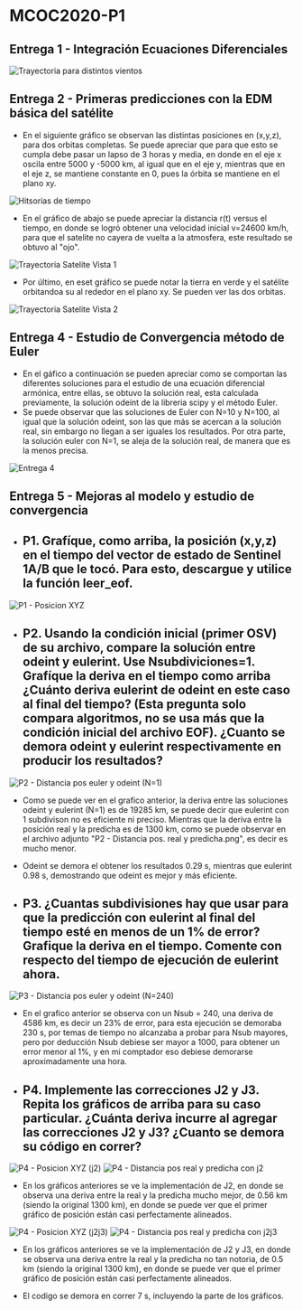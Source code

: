 # MCOC2020-P1

## Entrega 1 - Integración Ecuaciones Diferenciales

  ![Trayectoria para distintos vientos](https://user-images.githubusercontent.com/69213519/91117774-748d8480-e65d-11ea-8e32-74457769c927.png)

## Entrega 2 - Primeras predicciones con la EDM básica del satélite

+ En el siguiente gráfico se observan las distintas posiciones en (x,y,z), para dos orbitas completas. Se puede apreciar que para que esto se cumpla debe pasar un lapso de 3 horas y media, en donde en el eje x oscila entre 5000 y -5000 km, al igual que en el eje y, mientras que en el eje z, se mantiene constante en 0, pues la órbita se mantiene en el plano xy.

![Hitsorias de tiempo](https://user-images.githubusercontent.com/69213519/91517638-2f1ac280-e8bc-11ea-9473-9be9e4ed42f7.png)

+ En el gráfico de abajo se puede apreciar la distancia r(t) versus el tiempo, en donde se logró obtener una velocidad inicial v=24600 km/h, para que el satelite no cayera de vuelta a la atmosfera, este resultado se obtuvo al "ojo".

![Trayectoria Satelite Vista 1](https://user-images.githubusercontent.com/69213519/91517639-304bef80-e8bc-11ea-92d3-9e5011f18836.png)

+ Por último, en eset gráfico se puede notar la tierra en verde y el satélite orbitandoa su al rededor en el plano xy. Se pueden ver las dos orbitas. 

![Trayectoria Satelite Vista 2](https://user-images.githubusercontent.com/69213519/91517640-304bef80-e8bc-11ea-95fd-333097f535f7.png)

## Entrega 4 - Estudio de Convergencia método de Euler

  + En el gáfico a continuación se pueden apreciar como se comportan las diferentes soluciones para el estudio de una ecuación diferencial armónica, entre ellas, se obtuvo la solución real, esta calculada previamente, la solución odeint de la libreria scipy y el método Euler.
  +  Se puede observar que las soluciones de Euler con N=10 y N=100, al igual que la solución odeint, son las que más se acercan a la solución real, sin embargo no llegan a ser iguales los resultados. Por otra parte, la solución euler con N=1, se aleja de la solución real, de manera que es la menos precisa.

![ Entrega 4](https://user-images.githubusercontent.com/69213519/91795284-4246ce80-ebeb-11ea-84cd-84f077f5e68e.png)

## Entrega 5 - Mejoras al modelo y estudio de convergencia
  + ## P1. Grafíque, como arriba, la posición (x,y,z) en el tiempo del vector de estado de Sentinel 1A/B que le tocó. Para esto, descargue y utilice la función leer_eof.
  
![P1 - Posicion XYZ](https://user-images.githubusercontent.com/69213519/92385385-30cc5d80-f0e8-11ea-9c3d-8d51ac8a5252.png)

  + ## P2. Usando la condición inicial (primer OSV) de su archivo, compare la solución entre odeint y eulerint. Use Nsubdiviciones=1. Grafíque la deriva en el tiempo como arriba       ¿Cuánto deriva eulerint de odeint en este caso al final del tiempo? (Esta pregunta solo compara algoritmos, no se usa más que la condición inicial del archivo EOF). ¿Cuanto se   demora odeint y eulerint respectivamente en producir los resultados?
  
![P2 - Distancia pos  euler y odeint (N=1)](https://user-images.githubusercontent.com/69213519/92385387-31fd8a80-f0e8-11ea-9ee7-6c655904d73d.png)

   + Como se puede ver en el grafico anterior, la deriva entre las soluciones odeint y eulerint (N=1) es de 19285 km, se puede decir que eulerint con 1 subdivison no es eficiente ni preciso. Mientras que la deriva entre la posición real y la predicha es de 1300 km, como se puede observar en el archivo adjunto "P2 - Distancia pos. real y predicha.png", es decir es mucho menor.
   + Odeint se demora el obtener los resultados 0.29 s, mientras que eulerint 0.98 s, demostrando que odeint es mejor y más eficiente.

  + ## P3. ¿Cuantas subdivisiones hay que usar para que la predicción con eulerint al final del tiempo esté en menos de un 1% de error? Grafique la deriva en el tiempo. Comente con    respecto del tiempo de ejecución de eulerint ahora.
  
![P3 - Distancia pos  euler y odeint (N=240)](https://user-images.githubusercontent.com/69213519/92385389-32962100-f0e8-11ea-9275-c5d8e76880e7.png)

   +  En el grafico anterior se observa con un Nsub = 240, una deriva de 4586 km, es decir un 23% de error, para esta ejecución se demoraba 230 s, por temas de tiempo no alcanzaba a probar para Nsub mayores, pero por deducción Nsub debiese ser mayor a 1000, para obtener un error menor al 1%, y en mi comptador eso debiese demorarse aproximadamente una hora. 

  + ## P4. Implemente las correcciones J2 y J3. Repita los gráficos de arriba para su caso particular. ¿Cuánta deriva incurre al agregar las correcciones J2 y J3? ¿Cuanto se demora     su código en correr?

![P4 - Posicion XYZ (j2)](https://user-images.githubusercontent.com/69213519/92385393-332eb780-f0e8-11ea-8d3c-56f5e935aca7.png)
![P4 - Distancia pos  real y predicha con j2](https://user-images.githubusercontent.com/69213519/92385511-696c3700-f0e8-11ea-8193-058e7c99f1d7.png)

  + En los gráficos anteriores se ve la implementación de J2, en donde se observa una deriva entre la real y la predicha mucho mejor, de 0.56 km (siendo la original 1300 km), en donde se puede ver que el primer gráfico de posición están casi perfectamente alineados. 

![P4 - Posicion XYZ (j2j3) ](https://user-images.githubusercontent.com/69213519/92385394-33c74e00-f0e8-11ea-8f3f-b00739912dea.png)
![P4 - Distancia pos  real y predicha con j2j3](https://user-images.githubusercontent.com/69213519/92385521-6e30eb00-f0e8-11ea-876f-27bfe9419d7c.png)

  + En los gráficos anteriores se ve la implementación de J2 y J3, en donde se observa una deriva entre la real y la predicha no tan notoria, de 0.5 km (siendo la original 1300 km), en donde se puede ver que el primer gráfico de posición están casi perfectamente alineados.
  
  + El codigo se demora en correr 7 s, incluyendo la parte de los gráficos. 


